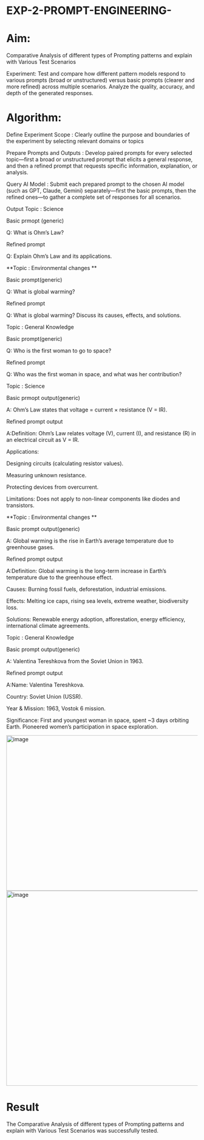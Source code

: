 # EXP-2-PROMPT-ENGINEERING-

# Aim:
Comparative Analysis of different types of Prompting patterns and explain with Various Test Scenarios

Experiment: Test and compare how different pattern models respond to various prompts (broad or unstructured) versus basic prompts (clearer and more refined) across multiple scenarios. Analyze the quality, accuracy, and depth of the generated responses.

# Algorithm:
Define Experiment Scope : Clearly outline the purpose and boundaries of the experiment by selecting relevant domains or topics

Prepare Prompts and Outputs : Develop paired prompts for every selected topic—first a broad or unstructured prompt that elicits a general response, and then a refined prompt that requests specific information, explanation, or analysis.

Query AI Model : Submit each prepared prompt to the chosen AI model (such as GPT, Claude, Gemini) separately—first the basic prompts, then the refined ones—to gather a complete set of responses for all scenarios.

Output
Topic : Science

Basic prmopt (generic)

Q: What is Ohm’s Law?

Refined prompt

Q: Explain Ohm’s Law and its applications.

**Topic : Environmental changes **

Basic prompt(generic)

Q: What is global warming?

Refined prompt

Q: What is global warming? Discuss its causes, effects, and solutions.

Topic : General Knowledge

Basic prompt(generic)

Q: Who is the first woman to go to space?

Refined prompt

Q: Who was the first woman in space, and what was her contribution?

Topic : Science

Basic prmopt output(generic)

A: Ohm’s Law states that voltage = current × resistance (V = IR).

Refined prompt output

A:Definition: Ohm’s Law relates voltage (V), current (I), and resistance (R) in an electrical circuit as V = IR.

Applications:

Designing circuits (calculating resistor values).

Measuring unknown resistance.

Protecting devices from overcurrent.

Limitations: Does not apply to non-linear components like diodes and transistors.

**Topic : Environmental changes **

Basic prompt output(generic)

A: Global warming is the rise in Earth’s average temperature due to greenhouse gases.

Refined prompt output

A:Definition: Global warming is the long-term increase in Earth’s temperature due to the greenhouse effect.

Causes: Burning fossil fuels, deforestation, industrial emissions.

Effects: Melting ice caps, rising sea levels, extreme weather, biodiversity loss.

Solutions: Renewable energy adoption, afforestation, energy efficiency, international climate agreements.

Topic : General Knowledge

Basic prompt output(generic)

A: Valentina Tereshkova from the Soviet Union in 1963.

Refined prompt output

A:Name: Valentina Tereshkova.

Country: Soviet Union (USSR).

Year & Mission: 1963, Vostok 6 mission.

Significance: First and youngest woman in space, spent ~3 days orbiting Earth. Pioneered women’s participation in space exploration.

<img width="925" height="408" alt="image" src="https://github.com/user-attachments/assets/83194f95-c472-40dd-a9e6-10ad778660c4" />



<img width="512" height="512" alt="image" src="https://github.com/user-attachments/assets/2ff710a7-4e5e-4d36-a625-41b6e8ee549d" />

# Result
The Comparative Analysis of different types of Prompting patterns and explain with Various Test Scenarios was successfully tested.
